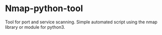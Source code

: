 # Nmap-python-tool
Tool for port and service scanning. Simple automated script using the nmap library or module for python3.
